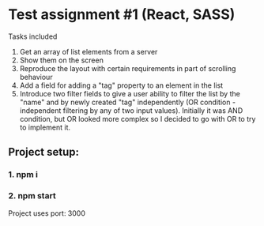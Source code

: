 # Test assignment #1 (React, SASS)

Tasks included 
1. Get an array of list elements from a server
2. Show them on the screen
3. Reproduce the layout with certain requirements in part of scrolling behaviour
4. Add a field for adding a "tag" property to an element in the list
5. Introduce two filter fields to give a user ability to filter the list by the "name" and by newly created "tag" independently (OR condition - independent filtering by any of two input values). Initially it was AND condition, but OR looked more complex so I decided to go with OR to try to implement it.


## Project setup:
### 1. npm i
### 2. npm start 
Project uses port: 3000
